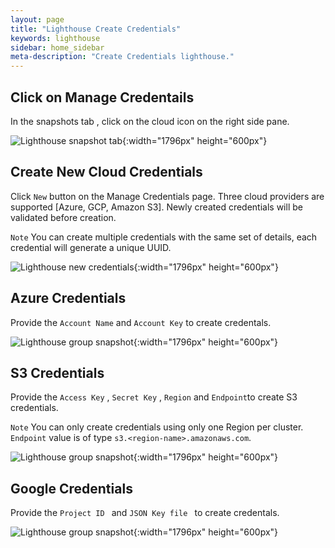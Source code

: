```yaml
---
layout: page
title: "Lighthouse Create Credentials"
keywords: lighthouse
sidebar: home_sidebar
meta-description: "Create Credentials lighthouse."
---
```


## Click on Manage Credentails

In the snapshots tab , click on the cloud icon on the right side pane. 

![Lighthouse snapshot tab](/images/lighthouse-new-manage-credentials-1.png){:width="1796px" height="600px"}

## Create New Cloud Credentials

Click `New` button on the Manage Credentials page. Three cloud providers are supported [Azure, GCP, Amazon S3].
Newly created credentials will be validated before creation.

`Note` You can create multiple credentials with the same set of details, each credential will generate a unique UUID.

![Lighthouse new credentials](/images/lighthouse-new-create-new-credentials-1.png){:width="1796px" height="600px"}


## Azure Credentials

Provide the `Account Name` and `Account Key` to create credentals.

![Lighthouse group snapshot](/images/lighthouse-new-azure-credentials.png){:width="1796px" height="600px"}

## S3 Credentials

Provide the `Access Key` ,  `Secret Key` , `Region` and `Endpoint`to create S3 credentials.

`Note` You can only create credentials using only one Region per cluster.
`Endpoint` value is of type `s3.<region-name>.amazonaws.com`.

![Lighthouse group snapshot](/images/lighthouse-new-s3-credentials.png){:width="1796px" height="600px"}

## Google Credentials

Provide the `Project ID ` and `JSON Key file ` to create credentals.

![Lighthouse group snapshot](/images/lighthouse-new-google-credentials.png){:width="1796px" height="600px"}
